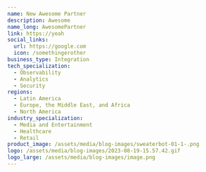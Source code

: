 ```yaml
---
name: New Awesome Partner
description: Awesome
name_long: AwesomePartner
link: https://yeah
social_links:
  url: https://google.com
  icon: /somethingerother
business_type: Integration
tech_specialization:
  - Observability
  - Analytics
  - Security
regions:
  - Latin America
  - Europe, the Middle East, and Africa
  - North America
industry_specialization:
  - Media and Entertainment
  - Healthcare
  - Retail
product_image: /assets/media/blog-images/sweaterbot-01-1-.png
logo: /assets/media/blog-images/2023-08-19-15.57.42.gif
logo_large: /assets/media/blog-images/image.png
---
```

